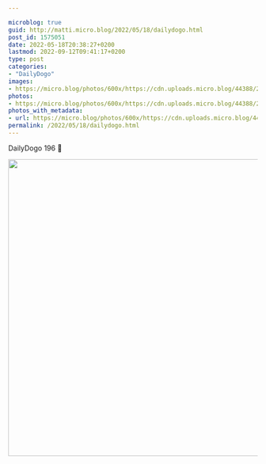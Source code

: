 ```yaml
---

microblog: true
guid: http://matti.micro.blog/2022/05/18/dailydogo.html
post_id: 1575051
date: 2022-05-18T20:38:27+0200
lastmod: 2022-09-12T09:41:17+0200
type: post
categories:
- "DailyDogo"
images:
- https://micro.blog/photos/600x/https://cdn.uploads.micro.blog/44388/2022/ecb05110f1.jpg
photos:
- https://micro.blog/photos/600x/https://cdn.uploads.micro.blog/44388/2022/ecb05110f1.jpg
photos_with_metadata:
- url: https://micro.blog/photos/600x/https://cdn.uploads.micro.blog/44388/2022/ecb05110f1.jpg
permalink: /2022/05/18/dailydogo.html
---
```

DailyDogo 196 🐶

<img src="https://micro.blog/photos/600x/https://blog.martin-haehnel.de/uploads/2022/ecb05110f1.jpg" width="600" height="600" alt="" />
